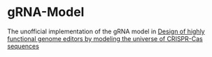 # gRNA-Model
The unofficial implementation of the gRNA model in [Design of highly functional genome editors by modeling the universe of CRISPR-Cas sequences](https://www.biorxiv.org/content/10.1101/2024.04.22.590591v1)
